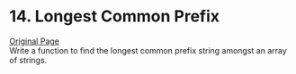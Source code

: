 # 14. Longest Common Prefix  

[Original Page](https://leetcode.com/problems/longest-common-prefix/)  
Write a function to find the longest common prefix string amongst an array of strings.

